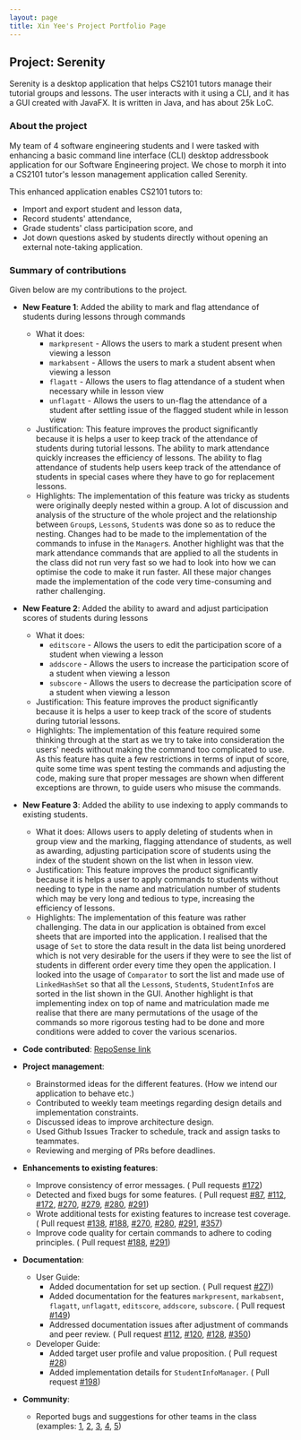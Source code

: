 ```yaml
---
layout: page
title: Xin Yee's Project Portfolio Page
---
```


## Project: Serenity

Serenity is a desktop application that helps CS2101 tutors manage their tutorial groups and lessons. 
The user interacts with it using a CLI, and it has a GUI created with JavaFX. 
It is written in Java, and has about 25k LoC.

### About the project

My team of 4 software engineering students and I were tasked with enhancing a basic command line 
interface (CLI) desktop addressbook application for our Software Engineering project. We chose to 
morph it into a CS2101 tutor's lesson management application called Serenity. 

This enhanced application enables CS2101 tutors to:
 * Import and export student and lesson data,
 * Record students' attendance,
 * Grade students' class participation score, and 
 * Jot down questions asked by students directly without opening an external note-taking application.

### Summary of contributions

Given below are my contributions to the project.

* **New Feature 1**: Added the ability to mark and flag attendance of students during lessons through commands
  * What it does: 
      * `markpresent` - Allows the users to mark a student present when viewing a lesson
      * `markabsent` - Allows the users to mark a student absent when viewing a lesson
      * `flagatt` - Allows the users to flag attendance of a student when necessary while in lesson view
      * `unflagatt` - Allows the users to un-flag the attendance of a student after settling issue of the flagged 
                      student while in lesson view
  * Justification: This feature improves the product significantly because it is helps a user to keep track of the 
                   attendance of students during tutorial lessons. The ability to mark attendance quickly increases 
                   the efficiency of lessons. The ability to flag attendance of students help users keep track of 
                   the attendance of students in special cases where they have to go for replacement lessons.
  * Highlights: The implementation of this feature was tricky as students were originally deeply nested within a group. A lot of 
                discussion and analysis of the structure of the whole project and the relationship between `Group`s, `Lesson`s,
                `Student`s was done so as to reduce the nesting. Changes had to be made to the implementation of the commands 
                to infuse in the `Manager`s. Another highlight was that the mark attendance commands that are applied to all the
                students in the class did not run very fast so we had to look into how we can optimise the code to make it run
                faster. All these major changes made the implementation of the code very time-consuming and rather challenging.
                

* **New Feature 2**: Added the ability to award and adjust participation scores of students during lessons
  * What it does: 
    * `editscore` - Allows the users to edit the participation score of a student when viewing a lesson
    * `addscore` - Allows the users to increase the participation score of a student when viewing a lesson
    * `subscore` - Allows the users to decrease the participation score of a student when viewing a lesson
  * Justification: This feature improves the product significantly because it is helps a user to 
                       keep track of the score of students during tutorial lessons.
  * Highlights: The implementation of this feature required some thinking through at the start as we try to take into 
                consideration the users' needs without making the command too complicated to use. As this feature has 
                quite a few restrictions in terms of input of score, quite some time was spent testing the commands and 
                adjusting the code, making sure that proper messages are shown when different exceptions are thrown, 
                to guide users who misuse the commands.
    
* **New Feature 3**: Added the ability to use indexing to apply commands to existing students. 
  * What it does: Allows users to apply deleting of students when in group view and the marking, flagging attendance 
                  of students, as well as awarding, adjusting participation score of students using the index of the student 
                  shown on the list when in lesson view.
  * Justification: This feature improves the product significantly because it is helps a user to apply commands to students 
                   without needing to type in the name and matriculation number of students which may be very long and tedious to type, 
                   increasing the efficiency of lessons.
  * Highlights: The implementation of this feature was rather challenging. The data in our application is obtained 
                from excel sheets that are imported into the application. I realised that the usage of `Set` to store the 
                data result in the data list being unordered which is not very desirable for the users if they were to see
                the list of students in different order every time they open the application. I looked into the usage of 
                `Comparator` to sort the list and made use of `LinkedHashSet` so that all the `Lesson`s, `Student`s, 
                `StudentInfo`s are sorted in the list shown in the GUI. Another highlight is that implementing index on top 
                of name and matriculation made me realise that there are many permutations of the usage of the commands 
                so more rigorous testing had to be done and more conditions were added to cover the various scenarios.

* **Code contributed**: [RepoSense link](https://nus-cs2103-ay2021s1.github.io/tp-dashboard/#breakdown=true&search=xinyee20&sort=groupTitle&sortWithin=title&since=2020-08-14&timeframe=commit&mergegroup=&groupSelect=groupByRepos&checkedFileTypes=docs~functional-code~test-code~other)

* **Project management**: 
  * Brainstormed ideas for the different features. (How we intend our application to behave etc.)
  * Contributed to weekly team meetings regarding design details and implementation constraints.
  * Discussed ideas to improve architecture design.
  * Used Github Issues Tracker to schedule, track and assign tasks to teammates.
  * Reviewing and merging of PRs before deadlines.
  
* **Enhancements to existing features**:
    * Improve consistency of error messages. ( Pull requests 
    [#172](https://github.com/AY2021S1-CS2103T-W12-4/tp/pull/172))
    * Detected and fixed bugs for some features. ( Pull request 
    [#87](https://github.com/AY2021S1-CS2103T-W12-4/tp/pull/87),
    [#112](https://github.com/AY2021S1-CS2103T-W12-4/tp/pull/112),
    [#172](https://github.com/AY2021S1-CS2103T-W12-4/tp/pull/172),
    [#270](https://github.com/AY2021S1-CS2103T-W12-4/tp/pull/270),
    [#279](https://github.com/AY2021S1-CS2103T-W12-4/tp/pull/279),
    [#280](https://github.com/AY2021S1-CS2103T-W12-4/tp/pull/280),
    [#291](https://github.com/AY2021S1-CS2103T-W12-4/tp/pull/291))
    * Wrote additional tests for existing features to increase test coverage. ( Pull request
    [#138](https://github.com/AY2021S1-CS2103T-W12-4/tp/pull/138),
    [#188](https://github.com/AY2021S1-CS2103T-W12-4/tp/pull/188),
    [#270](https://github.com/AY2021S1-CS2103T-W12-4/tp/pull/270),
    [#280](https://github.com/AY2021S1-CS2103T-W12-4/tp/pull/280),
    [#291](https://github.com/AY2021S1-CS2103T-W12-4/tp/pull/291),
    [#357](https://github.com/AY2021S1-CS2103T-W12-4/tp/pull/357))
    * Improve code quality for certain commands to adhere to coding principles. ( Pull request 
    [#188](https://github.com/AY2021S1-CS2103T-W12-4/tp/pull/188),
    [#291](https://github.com/AY2021S1-CS2103T-W12-4/tp/pull/291))

* **Documentation**:
  * User Guide:
      * Added documentation for set up section. ( Pull request
      [#27](https://github.com/AY2021S1-CS2103T-W12-4/tp/pull/27)))
      * Added documentation for the features `markpresent`, `markabsent`, `flagatt`, `unflagatt`, `editscore`,
      `addscore`, `subscore`. ( Pull request 
      [#149](https://github.com/AY2021S1-CS2103T-W12-4/tp/pull/149))
      * Addressed documentation issues after adjustment of commands and peer review. ( Pull request 
      [#112](https://github.com/AY2021S1-CS2103T-W12-4/tp/pull/112),
      [#120](https://github.com/AY2021S1-CS2103T-W12-4/tp/pull/120),
      [#128](https://github.com/AY2021S1-CS2103T-W12-4/tp/pull/128),
      [#350](https://github.com/AY2021S1-CS2103T-W12-4/tp/pull/350))
  * Developer Guide:
      * Added target user profile and value proposition. ( Pull request
      [#28](https://github.com/AY2021S1-CS2103T-W12-4/tp/pull/28))
      * Added implementation details for `StudentInfoManager`. ( Pull request 
      [#198](https://github.com/AY2021S1-CS2103T-W12-4/tp/pull/198))


* **Community**:
  * Reported bugs and suggestions for other teams in the class (examples: 
    [1](https://github.com/AY2021S1-CS2103T-W13-2/tp/issues/110),
    [2](https://github.com/AY2021S1-CS2103T-W13-2/tp/issues/111), 
    [3](https://github.com/AY2021S1-CS2103T-W13-2/tp/issues/112),
    [4](https://github.com/AY2021S1-CS2103T-W13-2/tp/issues/113),
    [5](https://github.com/AY2021S1-CS2103T-W13-2/tp/issues/114))

